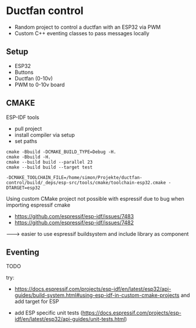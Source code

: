 # Ductfan control

- Random project to control a ductfan with an ESP32 via PWM
- Custom C++ eventing classes to pass messages locally


## Setup

- ESP32
- Buttons
- Ductfan (0-10v)
- PWM to 0-10v board


## CMAKE

ESP-IDF tools
- pull project
- install compiler via setup
- set paths

```
cmake -Bbuild -DCMAKE_BUILD_TYPE=Debug -H.
cmake -Bbuild -H.
cmake --build build --parallel 23
cmake --build build --target test

-DCMAKE_TOOLCHAIN_FILE=/home/simon/Projekte/ductfan-control/build/_deps/esp-src/tools/cmake/toolchain-esp32.cmake -DTARGET=esp32

```

Using custom CMake project not possible with espressif due to bug when importing espressif cmake
- https://github.com/espressif/esp-idf/issues/7483
- https://github.com/espressif/esp-idf/issues/7482

---> easier to use espressif buildsystem and include library as component

## Eventing



TODO

try:
- https://docs.espressif.com/projects/esp-idf/en/latest/esp32/api-guides/build-system.html#using-esp-idf-in-custom-cmake-projects
and add target for ESP

- add ESP specific unit tests (https://docs.espressif.com/projects/esp-idf/en/latest/esp32/api-guides/unit-tests.html)
